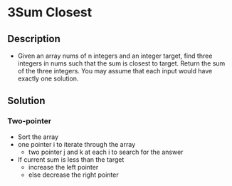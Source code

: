# 3Sum Closest

## Description

* Given an array nums of n integers and an integer target, find three integers in nums such that the sum is closest to target. Return the sum of the three integers. You may assume that each input would have exactly one solution.

## Solution

### Two-pointer

* Sort the array
* one pointer i to iterate through the array
  * two pointer j and k at each i to search for the answer
* If current sum is less than the target
  * increase the left pointer
  * else decrease the right pointer
